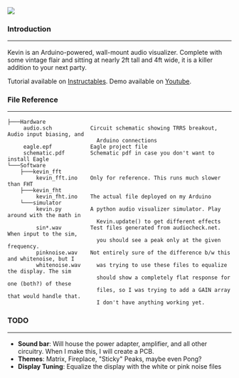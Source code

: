 ![](https://i.imgur.com/gU2tHtN.gif)

### Introduction<hr>
Kevin is an Arduino-powered, wall-mount audio visualizer. Complete with some vintage flair and sitting at nearly 2ft tall and 4ft wide, it is a killer addition to your next party.

Tutorial available on [Instructables](https://www.instructables.com/id/Retro-LED-Strip-Audio-Visualizer/).
Demo available on [Youtube](https://www.youtube.com/watch?v=PSi9F99n9rk).

### File Reference<hr>
```
├───Hardware
     audio.sch            Circuit schematic showing TRRS breakout, Audio input biasing, and 
                            Arduino connections
     eagle.epf            Eagle project file
     schematic.pdf        Schematic pdf in case you don't want to install Eagle
└───Software
    ├───kevin_fft
         kevin_fft.ino    Only for reference. This runs much slower than FHT
    ├───kevin_fht
         kevin_fht.ino    The actual file deployed on my Arduino
    └───simulator
         kevin.py         A python audio visualizer simulator. Play around with the math in
                            Kevin.update() to get different effects
         sin*.wav         Test files generated from audiocheck.net. When input to the sim,
                            you should see a peak only at the given frequency.
         pinknoise.wav    Not entirely sure of the difference b/w this and whitenoise, but I
         whitenoise.wav     was trying to use these files to equalize the display. The sim
                            should show a completely flat response for one (both?) of these
                            files, so I was trying to add a GAIN array that would handle that.
                            I don't have anything working yet.
```

### TODO<hr>
- **Sound bar**: Will house the power adapter, amplifier, and all other circuitry. When I make this, I will create a PCB.
- **Themes**: Matrix, Fireplace, "Sticky" Peaks, maybe even Pong?
- **Display Tuning**: Equalize the display with the white or pink noise files
